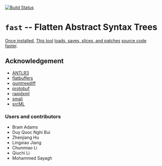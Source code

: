 [![Build Status](https://travis-ci.org/yijunyu/fast.svg?branch=master)](https://travis-ci.org/yijunyu/fast)
# `fast` -- Flatten Abstract Syntax Trees
[Once installed](doc/installation.md), [This tool](doc/options.md) [loads, saves, slices, and patches](doc/usage.md) [source code](doc/example.md) [faster](doc/performance.md). 

## Acknowledgement

* [ANTLR3](https://github.com/antlr/antlr3)
* [flatbuffers](https://github.com/google/flatbuffers)
* [gumtreediff](https://github.com/GumTreeDiff/gumtree)
* [protobuf](https://github.com/google/protobuf)
* [rapidxml](https://github.com/dwd/rapidxml)
* [smali](https://github.com/JesusFreke/smali)
* [srcML](http://www.srcml.org/)

### Users and contributors
* Bram Adams
* Duy Quoc Nghi Bui
* Zhenjiang Hu
* Lingxiao Jiang
* Chunmiao Li
* Qiuchi Li
* Mohammed Sayagh
